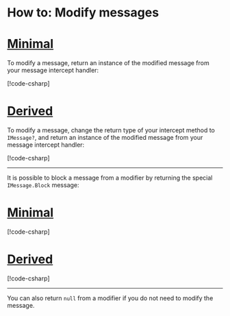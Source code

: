 # How to: Modify messages

# [Minimal](#tab/minimal)

To modify a message, return an instance of the modified message from your message intercept handler:

[!code-csharp[](~/src/examples/messages/minimal/Program.cs?name=modify)]

# [Derived](#tab/derived)

To modify a message, change the return type of your intercept method to `IMessage?`, and return an
instance of the modified message from your message intercept handler:

[!code-csharp[](~/src/examples/messages/derived/MyExtension.cs?name=modify)]

---

It is possible to block a message from a modifier by returning the special `IMessage.Block` message:

# [Minimal](#tab/minimal)

[!code-csharp[](~/src/examples/messages/minimal/Program.cs?name=modify-block)]

# [Derived](#tab/derived)

[!code-csharp[](~/src/examples/messages/derived/MyExtension.cs?name=modify-block)]

---

You can also return `null` from a modifier if you do not need to modify the message.